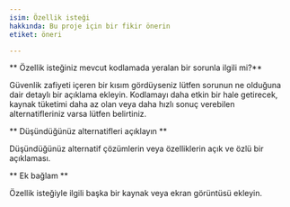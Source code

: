 ```yaml
---
isim: Özellik isteği
hakkında: Bu proje için bir fikir önerin
etiket: öneri

---
```


** Özellik isteğiniz mevcut kodlamada yeralan bir sorunla ilgili mi?**

Güvenlik zafiyeti içeren bir kısım gördüyseniz lütfen sorunun ne olduğuna dair detaylı bir açıklama ekleyin. Kodlamayı daha etkin bir hale getirecek, kaynak tüketimi daha az olan veya daha hızlı sonuç verebilen alternatifleriniz varsa lütfen belirtiniz.


** Düşündüğünüz alternatifleri açıklayın **

Düşündüğünüz alternatif çözümlerin veya özelliklerin açık ve özlü bir açıklaması.


** Ek bağlam **

Özellik isteğiyle ilgili başka bir kaynak veya ekran görüntüsü ekleyin.

